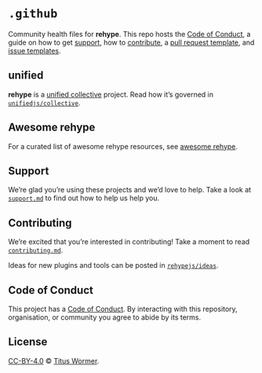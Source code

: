 # `.github`

Community health files for **rehype**.
This repo hosts the [Code of Conduct][coc], a guide on how to get [support][],
how to [contribute][], a [pull request template][pr], and [issue
templates][issue].

## unified

**rehype** is a [unified collective][unified] project.
Read how it’s governed in [`unifiedjs/collective`][collective].

## Awesome rehype

For a curated list of awesome rehype resources, see [awesome rehype][awesome].

## Support

We’re glad you’re using these projects and we’d love to help.
Take a look at [`support.md`][support] to find out how to help us help you.

## Contributing

We’re excited that you’re interested in contributing!
Take a moment to read [`contributing.md`][contribute].

Ideas for new plugins and tools can be posted in [`rehypejs/ideas`][ideas].

## Code of Conduct

This project has a [Code of Conduct][coc].
By interacting with this repository, organisation, or community you agree to
abide by its terms.

## License

[CC-BY-4.0][license] © [Titus Wormer][author].

<!-- Definitions -->

[license]: https://creativecommons.org/licenses/by/4.0/

[author]: https://wooorm.com

[coc]: code-of-conduct.md

[contribute]: contributing.md

[support]: support.md

[pr]: .github/pull-request-template.md

[issue]: .github/ISSUE_TEMPLATE

[ideas]: https://github.com/rehypejs/ideas

[awesome]: https://github.com/rehypejs/awesome-rehype

[unified]: https://github.com/unifiedjs

[collective]: https://github.com/unifiedjs/collective
